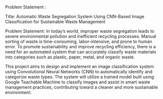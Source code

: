Problem Statement :

Title: Automatic Waste Segregation System Using CNN-Based Image Classification for Sustainable Waste Management

Problem Statement:
In today’s world, improper waste segregation leads to severe environmental pollution and inefficient recycling processes. Manual sorting of waste is time-consuming, labor-intensive, and prone to human error. To promote sustainability and improve recycling efficiency, there is a need for an automated system that can accurately classify waste materials into categories such as plastic, paper, metal, and organic waste.

This project aims to design and implement an image classification system using Convolutional Neural Networks (CNN) to automatically identify and categorize waste types. The system will utilize a trained model built using Google Teachable Machine to classify images and assist in smart waste management practices, contributing toward a cleaner and more sustainable environment.

